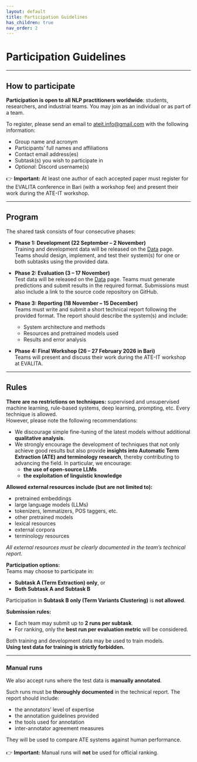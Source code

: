 ```yaml
---
layout: default
title: Participation Guidelines
has_children: true
nav_order: 2
---
```


# Participation Guidelines

---
## How to participate

**Participation is open to all NLP practitioners worldwide**: students, researchers, and industrial teams. You may join as an individual or as part of a team.

To register, please send an email to [ateit.info@gmail.com](mailto:ateit.info@gmail.com) with the following information:
- Group name and acronym
- Participants’ full names and affiliations
- Contact email address(es)
- Subtask(s) you wish to participate in
- *Optional:* Discord username(s)

👉 **Important:** At least one author of each accepted paper must register for the EVALITA conference in Bari (with a workshop fee) and present their work during the ATE-IT workshop.

---
## Program

The shared task consists of four consecutive phases:

- **Phase 1: Development (22 September – 2 November)**  
  Training and development data will be released on the [Data](data.md) page. Teams should design, implement, and test their system(s) for one or both subtasks using the provided data.

- **Phase 2: Evaluation (3 – 17 November)**  
  Test data will be released on the [Data](data.md) page. Teams must generate predictions and submit results in the required format. Submissions must also include a link to the source code repository on GitHub.

- **Phase 3: Reporting (18 November – 15 December)**  
  Teams must write and submit a short technical report following the provided format. The report should describe the system(s) and include:
  - System architecture and methods
  - Resources and pretrained models used
  - Results and error analysis

- **Phase 4: Final Workshop (26 – 27 February 2026 in Bari)**  
  Teams will present and discuss their work during the ATE-IT workshop at EVALITA.

---
## Rules

**There are no restrictions on techniques:** supervised and unsupervised machine learning, rule-based systems, deep learning, prompting, etc. Every technique is allowed.  
However, please note the following recommendations:

- We discourage simple fine-tuning of the latest models without additional **qualitative analysis**.  
- We strongly encourage the development of techniques that not only achieve good results but also provide **insights into Automatic Term Extraction (ATE) and terminology research**, thereby contributing to advancing the field. In particular, we encourage:
  - **the use of open-source LLMs**
  - **the exploitation of linguistic knowledge**

**Allowed external resources include (but are not limited to):**
- pretrained embeddings
- large language models (LLMs)
- tokenizers, lemmatizers, POS taggers, etc.
- other pretrained models
- lexical resources
- external corpora
- terminology resources

*All external resources must be clearly documented in the team’s technical report.*

**Participation options:**  
Teams may choose to participate in:
- **Subtask A (Term Extraction) only**, or  
- **Both Subtask A and Subtask B**  

Participation in **Subtask B only (Term Variants Clustering)** is **not allowed**.


**Submission rules:**  
- Each team may submit up to **2 runs per subtask**.  
- For ranking, only the **best run per evaluation metric** will be considered.  

Both training and development data may be used to train models.<br>
**Using test data for training is strictly forbidden.**

---
### Manual runs

We also accept runs where the test data is **manually annotated**.

Such runs must be **thoroughly documented** in the technical report. The report should include:
- the annotators’ level of expertise  
- the annotation guidelines provided  
- the tools used for annotation  
- inter-annotator agreement measures  

They will be used to compare ATE systems against human performance.<br>  
👉 **Important:** Manual runs will **not** be used for official ranking.
